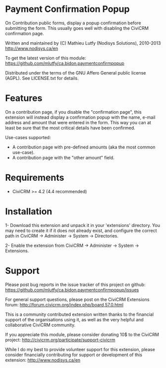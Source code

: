Payment Confirmation Popup
==========================

On Contribution public forms, display a popup confirmation before submitting
the form. This usually goes well with disabling the CiviCRM confirmation page.

Written and maintained by (C) Mathieu Lutfy (Nodisys Solutions), 2010-2013
http://www.nodisys.ca/en

To get the latest version of this module:
https://github.com/mlutfy/ca.bidon.paymentconfirmpopup

Distributed under the terms of the GNU Affero General public license (AGPL).
See LICENSE.txt for details.

Features
========

On a contribution page, if you disable the "confirmation page", this
extension will instead display a confirmation popup with the name, e-mail
address and amount that were entered in the form. This way you can at
least be sure that the most critical details have been confirmed.

Use-cases supported:

* A contribution page with pre-defined amounts (aka the most common use-case).
* A contribution page with the "other amount" field.

Requirements
============

- CiviCRM >= 4.2 (4.4 recommended)

Installation
============

1- Download this extension and unpack it in your 'extensions' directory.
   You may need to create it if it does not already exist, and configure
   the correct path in CiviCRM -> Administer -> System -> Directories.

2- Enable the extension from CiviCRM -> Administer -> System -> Extensions.

Support
=======

Please post bug reports in the issue tracker of this project on github:
https://github.com/mlutfy/ca.bidon.paymentconfirmpopup/issues

For general support questions, please post on the CiviCRM Extensions forum:
http://forum.civicrm.org/index.php/board,57.0.html

This is a community contributed extension written thanks to the financial
support of the organisations using it, as well as the very helpful and
collaborative CiviCRM community.

If you appreciate this module, please consider donating 10$ to the CiviCRM project:
http://civicrm.org/participate/support-civicrm

While I do my best to provide volunteer support for this extension, please
consider financially contributing for support or development of this extension:
http://www.nodisys.ca/en

